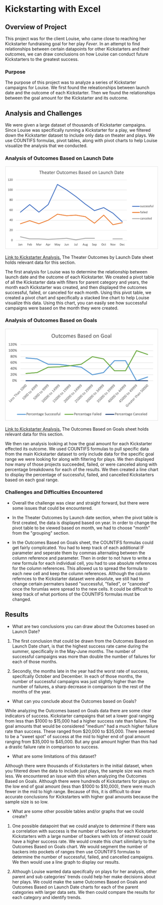 # Kickstarting with Excel

## Overview of Project

This project was for the client Louise, who came close to reaching her Kickstarter fundraising goal for her play *Fever*. In an attempt to find relationships between certain datapoints for other Kickstarters and their outcomes, we can draw conclusions on how Louise can conduct future Kickstarters to the greatest success.

### Purpose

The purpose of this project was to analyze a series of Kickstarter campaigns for Louise. We first found the releationships between launch date and the outcome of each Kickstarter. Then we found the relationships between the goal amount for the Kickstarter and its outcome.

## Analysis and Challenges

We were given a large dataset of thousands of Kickstarter campaigns. Since Louise was specifically running a Kickstarter for a play, we filtered down the Kickstarter dataset to include only data on theater and plays. We use COUNTIFS formulas, pivot tables, along with pivot charts to help Louise visualize the analysis that we conducted. 

### Analysis of Outcomes Based on Launch Date

![Theater_Outcomes_vs_Launch](resources/Theater_Outcomes_vs_Launch.png)

[Link to Kickstarter Analysis.](https://github.com/SeanDraper/kickstarter-analysis/blob/main/Kickstarter_Challenge.xlsx) The Theater Outcomes by Launch Date sheet holds relevant data for this section.

The first analysis for Louise was to determine the relationship between launch date and the outcome of each Kickstarter. We created a pivot table of all the Kickstarter data with filters for parent category and years, the month each Kickstarter was created, and then displayed the outcomes successful, failed, or canceled for each month. Using this pivot table, we created a pivot chart and specifically a stacked line chart to help Louise visualize this data. Using this chart, you can easily see how successful campaigns were based on the month they were created.

### Analysis of Outcomes Based on Goals

![Outcomes_vs_Goals](resources/Outcomes_vs_Goals.png)

[Link to Kickstarter Analysis.](https://github.com/SeanDraper/kickstarter-analysis/blob/main/Kickstarter_Challenge.xlsx) The Outcomes Based on Goals sheet holds relevant data for this section.

We then ran analysis looking at how the goal amount for each Kickstarter effected its outcome. We used COUNTIFS formulas to pull specific data from the main Kickstarter dataset to only include data for the specific goal range we were looking for along with filtering for plays. We then displayed how many of those projects succeeded, failed, or were canceled along with percentage breakdowns for each of the results. We then created a line chart to display the percentage of successful, failed, and cancelled Kickstarters based on each goal range.

### Challenges and Difficulties Encountered

- Overall the challenge was clear and straight forward, but there were some issues that could be encountered. 

- In the Theater Outcomes by Launch date section, when the pivot table is first created, the data is displayed based on year. In order to change the pivot table to be viewed based on month, we had to choose "month" from the "grouping" section. 

- In the Outcomes Based on Goals sheet, the COUNTIFS formulas could get fairly complicated. You had to keep track of each additional IF parameter and seperate them by commas alternating between the column reference and parameter. Then in order to not have to write a new formula for each individual cell, you had to use absolute references for the column references. This allowed us to spread the formula to each new cell and keep the column references. Although the column refernces to the Kickstarter dataset were absolute, we still had to change certain permaters based "successful, "failed", or "canceled" once the forumlas were spread to the new cells. It could be difficult to keep track of what portions of the COUNTIFS formulas must be changed.


## Results

- What are two conclusions you can draw about the Outcomes based on Launch Date?

1. The first conclusion that could be drawn from the Outcomes Based on Launch Date chart, is that the highest success rate came during the summer, specifically in the May-June months. The number of successful campaigns was more than double the number of failures for each of those months.

2. Secondly, the months late in the year had the worst rate of success, specifcally October and December. In each of those months, the number of successful campaigns was just slightly higher than the number of failures, a sharp decrease in comparison to the rest of the months of the year.

- What can you conclude about the Outcomes based on Goals?

While analyzing the Outcomes based on Goals data there are some clear indicators of success. Kickstarter campaigns that set a lower goal ranging from less than $1000 to $15,000 had a higher success rate than failure. The goal amounts that would be considered "medium" had a much higher failure rate than success. These ranged from $20,000 to $35,000. There seemed to be a "sweet spot" of success at the mid to higher end of goal amount ranging from $35,000 to $45,000. But any goal amount higher than this had a drastic failure rate in comparison to success.

- What are some limitations of this dataset?

Although there were thousands of Kickstarters in the initial dataset, when you filtered down the data to include just plays, the sample size was much less. We encountered an issue with this when analyzing the Outcomes Based on Goals. Although there were hundreds of Kickstarters for plays on the low end of goal amount (less than $1000 to $10,000), there were much fewer in the mid to high range. Because of this, it is difficult to draw accurate conclusions for Kickstarters with higher goal amounts because the sample size is so low.

- What are some other possible tables and/or graphs that we could create?

1. One possible datapoint that we could analyze to determine if there was a correlation with success is the number of backers for each Kickstarter. Kickstarters with a large number of backers with lots of interest could have a higher success rate. We would create this chart silimilarly to the Outcomes Based on Goals chart. We would segment the number of backers into pockets of ranges then use COUNTIFS formulas to determine the number of successful, failed, and cancelled campaigns. We then would use a line graph to display our results.

2. Although Louise wanted data specifcally on plays for her analysis, other parent and sub categories' trends could help her make decisions about her plays. We could make the same Outcomes Based on Goals and Outcomes Based on Launch Date charts for each of the parent categories with larger data sets. We then could compare the results for each category and identify trends.
